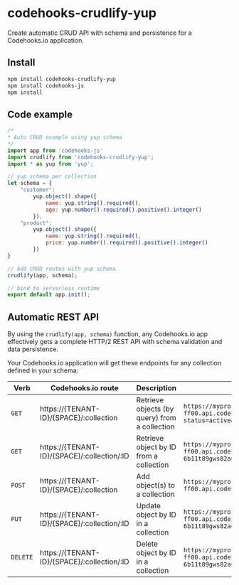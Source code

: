 # codehooks-crudlify-yup
Create automatic CRUD API with schema and persistence for a Codehooks.io application.

## Install
```bash
npm install codehooks-crudlify-yup
npm install codehooks-js
npm install
```

## Code example
```js
/*
* Auto CRUD example using yup schema
*/
import app from 'codehooks-js'
import crudlify from 'codehooks-crudlify-yup';
import * as yup from 'yup';

// yup schema per collection
let schema = {
    "customer":
        yup.object().shape({
            name: yup.string().required(),
            age: yup.number().required().positive().integer()
        }),
    "product":
        yup.object().shape({
            name: yup.string().required(),
            price: yup.number().required().positive().integer()
        })
}

// Add CRUD routes with yup schema
crudlify(app, schema);

// bind to serverless runtime
export default app.init();

```

## Automatic REST API
By using the `crudlify(app, schema)` function, any Codehooks.io app effectively gets a complete HTTP/2 REST API with schema validation and data persistence.

Your Codehooks.io application will get these endpoints for any collection defined in your schema:

| Verb  | Codehooks.io route  | Description  | Example endpoint  |
|---|---|---|---|
| `GET`  | https://{TENANT-ID}/{SPACE}/:collection  | Retrieve objects (by query) from a collection  | `https://myproject-ff00.api.codehooks.io/dev/customer?status=active&purchase>100`  |
| `GET`  | https://{TENANT-ID}/{SPACE}/:collection/:ID  | Retrieve object by ID from a collection  | `https://myproject-ff00.api.codehooks.io/dev/customer/1826817743c-6b11t89gws82a0`  |
| `POST` | https://{TENANT-ID}/{SPACE}/:collection  | Add object(s) to a collection  | `https://myproject-ff00.api.codehooks.io/dev/customer`  |
| `PUT`  | https://{TENANT-ID}/{SPACE}/:collection/:ID  | Update object by ID in a collection  | `https://myproject-ff00.api.codehooks.io/dev/customer/1826817743c-6b11t89gws82a0`  |
|`DELETE`| https://{TENANT-ID}/{SPACE}/:collection/:ID  | Delete object by ID in a collection  | `https://myproject-ff00.api.codehooks.io/dev/customer/1826817743c-6b11t89gws82a0`  |

